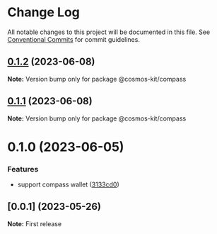 # Change Log

All notable changes to this project will be documented in this file.
See [Conventional Commits](https://conventionalcommits.org) for commit guidelines.

## [0.1.2](https://github.com/cosmology-tech/cosmos-kit/compare/@cosmos-kit/compass@0.1.1...@cosmos-kit/compass@0.1.2) (2023-06-08)

**Note:** Version bump only for package @cosmos-kit/compass





## [0.1.1](https://github.com/cosmology-tech/cosmos-kit/compare/@cosmos-kit/compass@0.1.0...@cosmos-kit/compass@0.1.1) (2023-06-08)

**Note:** Version bump only for package @cosmos-kit/compass





# 0.1.0 (2023-06-05)


### Features

* support compass wallet ([3133cd0](https://github.com/cosmology-tech/cosmos-kit/commit/3133cd024c44e8b507974403de55d9eb80b22061))





## [0.0.1] (2023-05-26)

**Note:** First release
